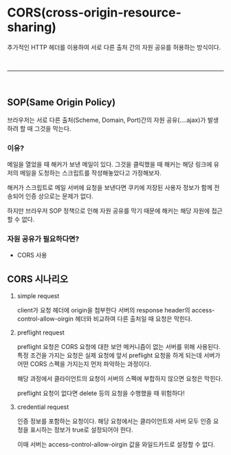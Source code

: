 # CORS(cross-origin-resource-sharing)

추가적인 HTTP 헤더를 이용하여 서로 다른 출처 간의 자원 공유를 허용하는 방식이다.

<br />

---

<br />

## SOP(Same Origin Policy)

브라우저는 서로 다른 출처(Scheme, Domain, Port)간의 자원 공유(....ajax)가 발생하려 할 때 그것을 막는다.

### 이유?

메일을 열었을 때 해커가 보낸 메일이 있다. 그것을 클릭했을 때 해커는 해당 링크에 유저의 메일을 도청하는 스크립트를 작성해놓았다고 가정해보자.

해커가 스크립트로 메일 서버에 요청을 보낸다면 쿠키에 저장된 사용자 정보가 함께 전송되어 인증 상으로는 문제가 없다.

하지만 브라우저 SOP 정책으로 인해 자원 공유를 막기 때문에 해커는 해당 자원에 접근할 수 없다.

### 자원 공유가 필요하다면?

- CORS 사용

## CORS 시나리오

1. simple request

   client가 요청 헤더에 origin을 첨부한다 서버의 response header의 access-control-allow-oirgin 헤더와 비교하여 다른 출처일 때 요청은 막힌다.

2. preflight request

   preflight 요청은 CORS 요청에 대한 보안 메커니즘이 없는 서버를 위해 사용된다. 특정 조건을 가지는 요청은 실제 요청에 앞서 preflight 요청을 하게 되는데 서버가 어떤 CORS 스펙을 가지는지 먼저 파악하는 과정이다.

   해당 과정에서 클라이언트의 요청이 서버의 스펙에 부합하지 않으면 요청은 막힌다.

   preflight 요청이 없다면 delete 등의 요청을 수행했을 때 위험하다!

3. credential request

   인증 정보를 포함하는 요청이다. 해당 요청에서는 클라이언트와 서버 모두 인증 요청을 표시하는 정보가 true로 설정되어야 한다.

   이때 서버는 access-control-allow-oirgin 값을 와일드카드로 설정할 수 없다.
